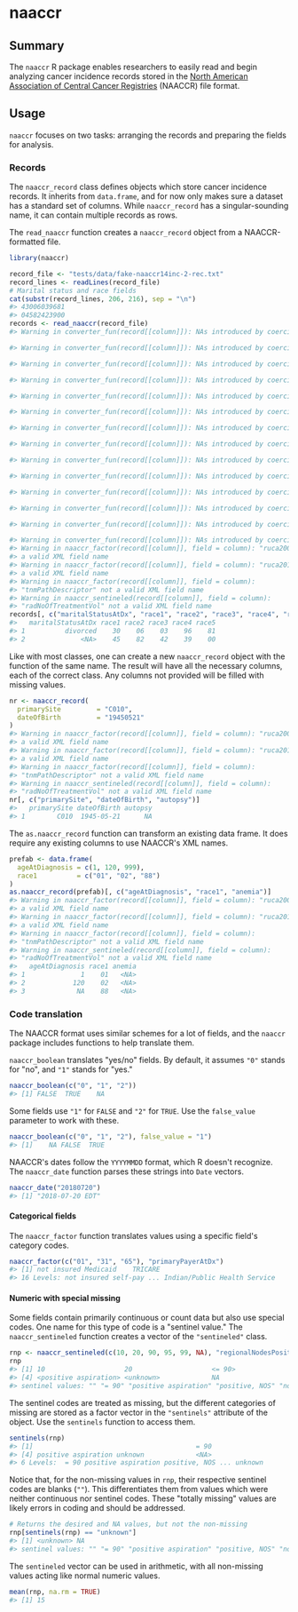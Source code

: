 naaccr
================

Summary
-------

The `naaccr` R package enables researchers to easily read and begin analyzing cancer incidence records stored in the [North American Association of Central Cancer Registries](https://www.naaccr.org/) (NAACCR) file format.

Usage
-----

`naaccr` focuses on two tasks: arranging the records and preparing the fields for analysis.

### Records

The `naaccr_record` class defines objects which store cancer incidence records. It inherits from `data.frame`, and for now only makes sure a dataset has a standard set of columns. While `naaccr_record` has a singular-sounding name, it can contain multiple records as rows.

The `read_naaccr` function creates a `naaccr_record` object from a NAACCR-formatted file.

``` r
library(naaccr)

record_file <- "tests/data/fake-naaccr14inc-2-rec.txt"
record_lines <- readLines(record_file)
# Marital status and race fields
cat(substr(record_lines, 206, 216), sep = "\n")
#> 43006039681
#> 04582423900
records <- read_naaccr(record_file)
#> Warning in converter_fun(record[[column]]): NAs introduced by coercion

#> Warning in converter_fun(record[[column]]): NAs introduced by coercion

#> Warning in converter_fun(record[[column]]): NAs introduced by coercion

#> Warning in converter_fun(record[[column]]): NAs introduced by coercion

#> Warning in converter_fun(record[[column]]): NAs introduced by coercion

#> Warning in converter_fun(record[[column]]): NAs introduced by coercion

#> Warning in converter_fun(record[[column]]): NAs introduced by coercion

#> Warning in converter_fun(record[[column]]): NAs introduced by coercion

#> Warning in converter_fun(record[[column]]): NAs introduced by coercion

#> Warning in converter_fun(record[[column]]): NAs introduced by coercion

#> Warning in converter_fun(record[[column]]): NAs introduced by coercion

#> Warning in converter_fun(record[[column]]): NAs introduced by coercion

#> Warning in converter_fun(record[[column]]): NAs introduced by coercion

#> Warning in converter_fun(record[[column]]): NAs introduced by coercion
#> Warning in naaccr_factor(record[[column]], field = column): "ruca2000" not
#> a valid XML field name
#> Warning in naaccr_factor(record[[column]], field = column): "ruca2010" not
#> a valid XML field name
#> Warning in naaccr_factor(record[[column]], field = column):
#> "tnmPathDescriptor" not a valid XML field name
#> Warning in naaccr_sentineled(record[[column]], field = column):
#> "radNoOfTreatmentVol" not a valid XML field name
records[, c("maritalStatusAtDx", "race1", "race2", "race3", "race4", "race5")]
#>   maritalStatusAtDx race1 race2 race3 race4 race5
#> 1          divorced    30    06    03    96    81
#> 2              <NA>    45    82    42    39    00
```

Like with most classes, one can create a new `naaccr_record` object with the function of the same name. The result will have all the necessary columns, each of the correct class. Any columns not provided will be filled with missing values.

``` r
nr <- naaccr_record(
  primarySite         = "C010",
  dateOfBirth         = "19450521"
)
#> Warning in naaccr_factor(record[[column]], field = column): "ruca2000" not
#> a valid XML field name
#> Warning in naaccr_factor(record[[column]], field = column): "ruca2010" not
#> a valid XML field name
#> Warning in naaccr_factor(record[[column]], field = column):
#> "tnmPathDescriptor" not a valid XML field name
#> Warning in naaccr_sentineled(record[[column]], field = column):
#> "radNoOfTreatmentVol" not a valid XML field name
nr[, c("primarySite", "dateOfBirth", "autopsy")]
#>   primarySite dateOfBirth autopsy
#> 1        C010  1945-05-21      NA
```

The `as.naaccr_record` function can transform an existing data frame. It does require any existing columns to use NAACCR's XML names.

``` r
prefab <- data.frame(
  ageAtDiagnosis = c(1, 120, 999),
  race1          = c("01", "02", "88")
)
as.naaccr_record(prefab)[, c("ageAtDiagnosis", "race1", "anemia")]
#> Warning in naaccr_factor(record[[column]], field = column): "ruca2000" not
#> a valid XML field name
#> Warning in naaccr_factor(record[[column]], field = column): "ruca2010" not
#> a valid XML field name
#> Warning in naaccr_factor(record[[column]], field = column):
#> "tnmPathDescriptor" not a valid XML field name
#> Warning in naaccr_sentineled(record[[column]], field = column):
#> "radNoOfTreatmentVol" not a valid XML field name
#>   ageAtDiagnosis race1 anemia
#> 1              1    01   <NA>
#> 2            120    02   <NA>
#> 3             NA    88   <NA>
```

### Code translation

The NAACCR format uses similar schemes for a lot of fields, and the `naaccr` package includes functions to help translate them.

`naaccr_boolean` translates "yes/no" fields. By default, it assumes `"0"` stands for "no", and `"1"` stands for "yes."

``` r
naaccr_boolean(c("0", "1", "2"))
#> [1] FALSE  TRUE    NA
```

Some fields use `"1"` for `FALSE` and `"2"` for `TRUE`. Use the `false_value` parameter to work with these.

``` r
naaccr_boolean(c("0", "1", "2"), false_value = "1")
#> [1]    NA FALSE  TRUE
```

NAACCR's dates follow the `YYYYMMDD` format, which R doesn't recognize. The `naaccr_date` function parses these strings into `Date` vectors.

``` r
naaccr_date("20180720")
#> [1] "2018-07-20 EDT"
```

#### Categorical fields

The `naaccr_factor` function translates values using a specific field's category codes.

``` r
naaccr_factor(c("01", "31", "65"), "primaryPayerAtDx")
#> [1] not insured Medicaid    TRICARE    
#> 16 Levels: not insured self-pay ... Indian/Public Health Service
```

#### Numeric with special missing

Some fields contain primarily continuous or count data but also use special codes. One name for this type of code is a "sentinel value." The `naaccr_sentineled` function creates a vector of the `"sentineled"` class.

``` r
rnp <- naaccr_sentineled(c(10, 20, 90, 95, 99, NA), "regionalNodesPositive")
rnp
#> [1] 10                    20                    <= 90>               
#> [4] <positive aspiration> <unknown>             NA                   
#> sentinel values: "" "= 90" "positive aspiration" "positive, NOS" "no nodes examined" "unknown"
```

The sentinel codes are treated as missing, but the different categories of missing are stored as a factor vector in the `"sentinels"` attribute of the object. Use the `sentinels` function to access them.

``` r
sentinels(rnp)
#> [1]                                         = 90               
#> [4] positive aspiration unknown             <NA>               
#> 6 Levels:  = 90 positive aspiration positive, NOS ... unknown
```

Notice that, for the non-missing values in `rnp`, their respective sentinel codes are blanks (`""`). This differentiates them from values which were neither continuous nor sentinel codes. These "totally missing" values are likely errors in coding and should be addressed.

``` r
# Returns the desired and NA values, but not the non-missing
rnp[sentinels(rnp) == "unknown"]
#> [1] <unknown> NA       
#> sentinel values: "" "= 90" "positive aspiration" "positive, NOS" "no nodes examined" "unknown"
```

The `sentineled` vector can be used in arithmetic, with all non-missing values acting like normal numeric values.

``` r
mean(rnp, na.rm = TRUE)
#> [1] 15
```
